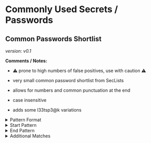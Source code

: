 <!-- WARNING: This README is generated automatically
-->

# Commonly Used Secrets / Passwords

## Common Passwords Shortlist



_version: v0.1_

**Comments / Notes:**


- ⚠️  prone to high numbers of false positives, use with caution ⚠️

- very small common password shortlist from SecLists

- allows for numbers and common punctuation at the end

- case insensitive

- adds some l33tsp3@k variations
  

<details>
<summary>Pattern Format</summary>

```regex
(?i)[!?%$@.*+_#-]*(1234?)?(p[@a][s5]{2}w[o0]rd|[a3@]dm[i1!]n|t[e3]mp(ora(ry|l))|[a4@]m[e3]r[i1!l]c[a4@]|[i1!]nd[i1!][a4@]|mumb[a4@][i1!]|123456(7|78|789|7890|78910)|((?-i)((abcd?e?f?|123|456|xyz|321|654|1?[qg]az|2?wsx|3?edc|4?rfv|5?tgb|6?yhn|za[qg]1?|xsw2?|cde3?|vfr4?|bgt5?|nhy6?|[qg]wer?|asdf?|zxcv?|1[qg]2w|3e4r|dog|ca[tr]|red|lol|azer?|qqq|www|zzz|xxx|yyy)[!?%$@.*+_#'-]?)+)|([qg][uw]|az)erty(uiop)?|m[o0]nk[e3][yi]|l[e3]tm[e3][i1!]n|dr[a4@]g[o0]n|0{6}|1{6}|2{6}|3{6}|4{6}|5{6}|6{6}|7{6}|8{6}|9{6}|b[a4@][s5$]k?[e3]t?b[a4@][l1!]{1,2}|[s5][o0]cc[e3@]r|[i1!]?l[o0]v[e3](y[o0]u|u|m[e3])?|tru[s5$]tn[o0](1|!|one)|[s5$]un[s5$]h[i1!]n[e3]|m[a4@][s5$]t[e3]r|w[e3][l1!]c[o0]m[e3]|[s5$]h[a4@]d[o0]w|[a4@][s5$]hl[e3]y|f[o0]{1,2}tb[a4@]l{1,2}|j[e3][s5$]u[s5$]|m[i1!]ch[a4@][e@]l|n[i1!]nj[a4@]|mu[s5$]t[a@]ng|chrys[l1!][e3@]r|t[o0]y[o0]t[a4@]|w[i1!]nt[e3]r|spr[i1!]ng|summ[e3]r|f[a4@]ll|[a4@]utumn)[!?%$@.*+_#-]*\d*[!?%$]*
```

</details>

<details>
<summary>Start Pattern</summary>

```regex
(\b|\A)[a-zA-z][a-zA-Z0-9_-]+[A-Za-z][\t ]*(={1,3}|:)[\t ]*(b?["'])?
```

</details><details>
<summary>End Pattern</summary>

```regex
\z|[\r\n'"]
```

</details>

<details>
<summary>Additional Matches</summary>

Add these additional matches to the [Secret Scanning Custom Pattern](https://docs.github.com/en/enterprise-cloud@latest/code-security/secret-scanning/defining-custom-patterns-for-secret-scanning#example-of-a-custom-pattern-specified-using-additional-requirements).


- Not Match:

  ```regex
  ^red'?$
  ```
- Not Match:

  ```regex
  ^(master|shadow|password|\$PASSWORD|MASTER|www\.)$
  ```
- Not Match:

  ```regex
  ^\#[0-9]+$
  ```
- Not Match:

  ```regex
  ^.{20,}
  ```

</details>